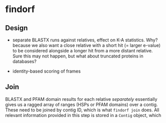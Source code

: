 # findorf

## Design

 - separate BLASTX runs against relatives, effect on K-A
   statistics. Why? because we also want a close relative with a short
   hit (= larger e-value) to be considered alongside a longer hit from
   a more distant relative. Sure this may not happen, but what about
   truncated proteins in databases?
 
 - identity-based scoring of frames

## Join

BLASTX and PFAM domain results for each relative *separately*
essentially gives us a ragged array of ranges (HSPs or PFAM domains)
over a contig. These need to be joined by contig ID, which is what
`findorf join` does. All relevant information provided in this step is
stored in a `Contig` object, which

